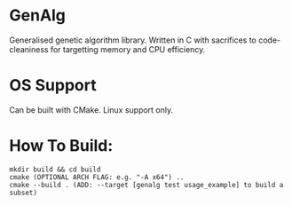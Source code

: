 # GenAlg
Generalised genetic algorithm library. Written in C with sacrifices to code-cleaniness for targetting memory and CPU efficiency.

# OS Support
Can be built with CMake. Linux support only.

# How To Build:
```
mkdir build && cd build
cmake (OPTIONAL ARCH FLAG: e.g. "-A x64") ..
cmake --build . (ADD: --target [genalg test usage_example] to build a subset)
```
